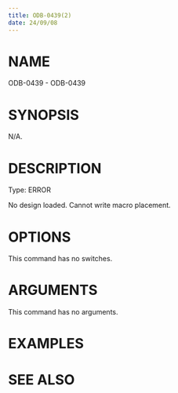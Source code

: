 ```yaml
---
title: ODB-0439(2)
date: 24/09/08
---
```


# NAME

ODB-0439 - ODB-0439

# SYNOPSIS

N/A.

# DESCRIPTION

Type: ERROR

No design loaded. Cannot write macro placement.

# OPTIONS

This command has no switches.

# ARGUMENTS

This command has no arguments.

# EXAMPLES

# SEE ALSO
